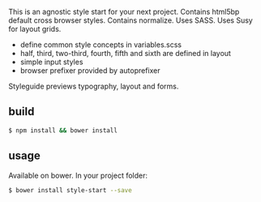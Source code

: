 This is an agnostic style start for your next project. Contains html5bp default cross browser styles. Contains normalize. Uses SASS. Uses Susy for layout grids.

- define common style concepts in variables.scss
- half, third, two-third, fourth, fifth and sixth are defined in layout
- simple input styles
- browser prefixer provided by autoprefixer

Styleguide previews typography, layout and forms.

## build

```bash
$ npm install && bower install
```

## usage

Available on bower. In your project folder:

```bash
$ bower install style-start --save
```
